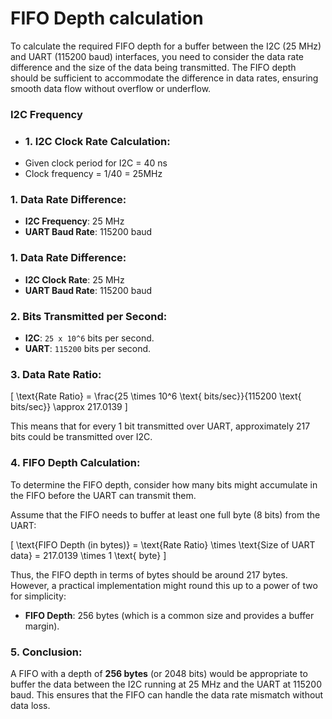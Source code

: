 # FIFO Depth calculation

To calculate the required FIFO depth for a buffer between the I2C (25 MHz) and UART (115200 baud) interfaces, you need to consider the data rate difference and the size of the data being transmitted. The FIFO depth should be sufficient to accommodate the difference in data rates, ensuring smooth data flow without overflow or underflow.

### I2C Frequency 
- ### 1. **I2C Clock Rate Calculation**:
- Given clock period for I2C = 40 ns 
- Clock frequency = 1/40 = 25MHz 
### 1. **Data Rate Difference**:
- **I2C Frequency**: 25 MHz
- **UART Baud Rate**: 115200 baud

### 1. **Data Rate Difference**:
- **I2C Clock Rate**: 25 MHz
- **UART Baud Rate**: 115200 baud

### 2. **Bits Transmitted per Second**:
- **I2C**: `25 x 10^6` bits per second.
- **UART**: `115200` bits per second.

### 3. **Data Rate Ratio**:
\[
\text{Rate Ratio} = \frac{25 \times 10^6 \text{ bits/sec}}{115200 \text{ bits/sec}} \approx 217.0139
\]

This means that for every 1 bit transmitted over UART, approximately 217 bits could be transmitted over I2C.

### 4. **FIFO Depth Calculation**:
To determine the FIFO depth, consider how many bits might accumulate in the FIFO before the UART can transmit them.

Assume that the FIFO needs to buffer at least one full byte (8 bits) from the UART:

\[
\text{FIFO Depth (in bytes)} = \text{Rate Ratio} \times \text{Size of UART data} = 217.0139 \times 1 \text{ byte}
\]

Thus, the FIFO depth in terms of bytes should be around 217 bytes. However, a practical implementation might round this up to a power of two for simplicity:

- **FIFO Depth**: 256 bytes (which is a common size and provides a buffer margin).

### 5. **Conclusion**:
A FIFO with a depth of **256 bytes** (or 2048 bits) would be appropriate to buffer the data between the I2C running at 25 MHz and the UART at 115200 baud. This ensures that the FIFO can handle the data rate mismatch without data loss.